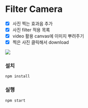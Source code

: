 # Filter Camera

- [x] 사진 찍는 효과음 추가
- [x] 사진 filter 적용 목록
- [x] video 활용 canvas에 이미지 뿌려주기
- [x] 찍은 사진 클릭해서 download

<img src="https://im.ezgif.com/tmp/ezgif-1-98d3b0de1fe5.gif"/>

### 설치

```
npm install

```

### 실행

```
npm start

```
